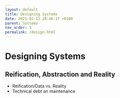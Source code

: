 ```yaml
---
layout: default
title: Designing Systems
date: 2021-02-12 20:46:17 +0100
parent: Systems
nav_order: 1
permalink: /design.html
---
```


# Designing Systems

## Reification, Abstraction and Reality

- Reification/Data vs. Reality
- Technical debt an maintenance
